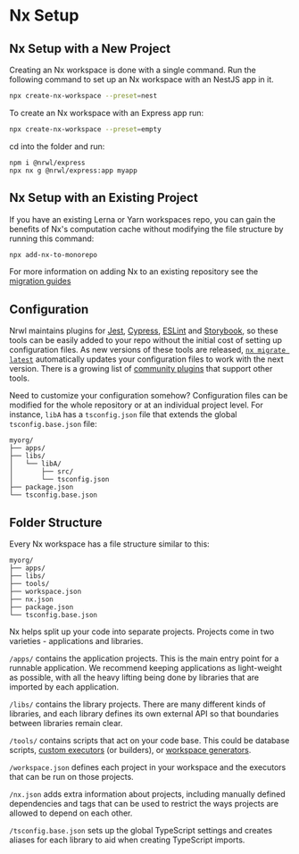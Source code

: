 # Nx Setup

## Nx Setup with a New Project

Creating an Nx workspace is done with a single command. Run the following command to set up an Nx workspace with an NestJS app in it.

```bash
npx create-nx-workspace --preset=nest
```

To create an Nx workspace with an Express app run:

```bash
npx create-nx-workspace --preset=empty
```

cd into the folder and run:

```
npm i @nrwl/express
npx nx g @nrwl/express:app myapp
```

## Nx Setup with an Existing Project

If you have an existing Lerna or Yarn workspaces repo, you can gain the benefits of Nx's computation cache without modifying the file structure by running this command:

```bash
npx add-nx-to-monorepo
```

For more information on adding Nx to an existing repository see the [migration guides](/{{framework}}/migration/overview)

## Configuration

Nrwl maintains plugins for [Jest](/{{framework}}/jest/overview), [Cypress](/{{framework}}/cypress/overview), [ESLint](/{{framework}}/linter/eslint) and [Storybook](/{{framework}}/storybook/overview), so these tools can be easily added to your repo without the initial cost of setting up configuration files. As new versions of these tools are released, [`nx migrate latest`](/{{framework}}/core-concepts/updating-nx) automatically updates your configuration files to work with the next version. There is a growing list of [community plugins](/nx-community) that support other tools.

Need to customize your configuration somehow? Configuration files can be modified for the whole repository or at an individual project level. For instance, `libA` has a `tsconfig.json` file that extends the global `tsconfig.base.json` file:

```treeview
myorg/
├── apps/
├── libs/
│   └── libA/
│       ├── src/
│       └── tsconfig.json
├── package.json
└── tsconfig.base.json
```

## Folder Structure

Every Nx workspace has a file structure similar to this:

```treeview
myorg/
├── apps/
├── libs/
├── tools/
├── workspace.json
├── nx.json
├── package.json
└── tsconfig.base.json
```

Nx helps split up your code into separate projects. Projects come in two varieties - applications and libraries.

`/apps/` contains the application projects. This is the main entry point for a runnable application. We recommend keeping applications as light-weight as possible, with all the heavy lifting being done by libraries that are imported by each application.

`/libs/` contains the library projects. There are many different kinds of libraries, and each library defines its own external API so that boundaries between libraries remain clear.

`/tools/` contains scripts that act on your code base. This could be database scripts, [custom executors](/{{framework}}/executors/creating-custom-builders) (or builders), or [workspace generators](/{{framework}}/generators/workspace-generators).

`/workspace.json` defines each project in your workspace and the executors that can be run on those projects.

`/nx.json` adds extra information about projects, including manually defined dependencies and tags that can be used to restrict the ways projects are allowed to depend on each other.

`/tsconfig.base.json` sets up the global TypeScript settings and creates aliases for each library to aid when creating TypeScript imports.
